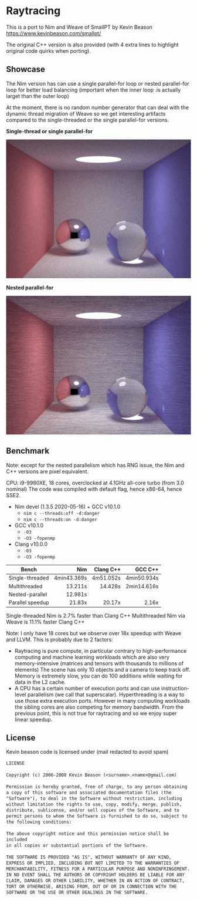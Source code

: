 # Raytracing

This is a port to Nim and Weave of
SmallPT by Kevin Beason https://www.kevinbeason.com/smallpt/

The original C++ version is also provided (with 4 extra lines to highlight original code quirks when porting).

## Showcase

The Nim version has can use a single parallel-for loop
or nested parallel-for loop for better load balancing (important when the inner loop .is actually larget than the outer loop)

At the moment, there is no random number generator that can deal with
the dynamic thread migration of Weave so we get interesting artifacts
compared to the single-threaded or the single parallel-for versions.

**Single-thread or single parallel-for**

![ray_trace_300samples_nim_threaded](ray_trace_300samples_nim_threaded.png)

**Nested parallel-for**

![ray_trace_300samples_nim_nested](ray_trace_300samples_nim_nested.png)

## Benchmark

Note: except for the nested parallelism which has RNG issue,
the Nim and C++ versions are pixel equivalent.

CPU: i9-9980XE, 18 cores, overclocked at 4.1GHz all-core turbo (from 3.0 nominal)
The code was compiled with default flag, hence x86-64, hence SSE2.

- Nim devel (1.3.5 2020-05-16) + GCC v10.1.0
  - `nim c --threads:off -d:danger`
  - `nim c --threads:on -d:danger`
- GCC v10.1.0
  - `-03`
  - `-O3 -fopenmp`
- Clang v10.0.0
  - `-03`
  - `-O3 -fopenmp`

| Bench            |         Nim | Clang C++ |     GCC C++ |
|------------------|------------:|----------:|------------:|
| Single-threaded  | 4min43.369s | 4m51.052s | 4min50.934s |
| Multithreaded    |     13.211s |   14.428s | 2min14.616s |
| Nested-parallel  |     12.981s |           |             |
| Parallel speedup |      21.83x |    20.17x |       2.16x |

Single-threaded Nim is 2.7% faster than Clang C++
Multithreaded Nim via Weave is 11.1% faster Clang C++

Note: I only have 18 cores but we observe over 18x speedup
with Weave and LLVM. This is probably due to 2 factors:
- Raytracing is pure compute, in particular contrary to high-performance computing
  and machine learning workloads which are also very memory-intensive (matrices and tensors with thousands to millions of elements)
  The scene has only 10 objects and a camera to keep track off.
  Memory is extremely slow, you can do 100 additions while waiting for data
  in the L2 cache.
- A CPU has a certain number of execution ports and can use instruction-level parallelism (we call that superscalar). Hyperthreading is a way to
  use those extra execution ports. However in many computing workloads
  the sibling cores are also competing for memory bandwidth.
  From the previous point, this is not true for raytracing
  and so we enjoy super linear speedup.

## License

Kevin beason code is licensed under (mail redacted to avoid spam)

```
LICENSE

Copyright (c) 2006-2008 Kevin Beason (<surname>.<name>@gmail.com)

Permission is hereby granted, free of charge, to any person obtaining
a copy of this software and associated documentation files (the
"Software"), to deal in the Software without restriction, including
without limitation the rights to use, copy, modify, merge, publish,
distribute, sublicense, and/or sell copies of the Software, and to
permit persons to whom the Software is furnished to do so, subject to
the following conditions:

The above copyright notice and this permission notice shall be included
in all copies or substantial portions of the Software.

THE SOFTWARE IS PROVIDED "AS IS", WITHOUT WARRANTY OF ANY KIND,
EXPRESS OR IMPLIED, INCLUDING BUT NOT LIMITED TO THE WARRANTIES OF
MERCHANTABILITY, FITNESS FOR A PARTICULAR PURPOSE AND NONINFRINGEMENT.
IN NO EVENT SHALL THE AUTHORS OR COPYRIGHT HOLDERS BE LIABLE FOR ANY
CLAIM, DAMAGES OR OTHER LIABILITY, WHETHER IN AN ACTION OF CONTRACT,
TORT OR OTHERWISE, ARISING FROM, OUT OF OR IN CONNECTION WITH THE
SOFTWARE OR THE USE OR OTHER DEALINGS IN THE SOFTWARE.
```
